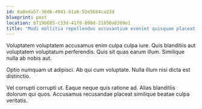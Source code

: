 ```yaml
---
id: 6a8eda57-36d6-4941-b1a6-52e56b4ca23d
blueprint: post
location: b719b685-c33d-41f0-890d-21850a8369e1
title: 'Modi mollitia repellendus accusantium eveniet quisquam placeat.'
---
```

Voluptatem voluptatem accusamus enim culpa culpa iure. Quis blanditiis aut voluptatem voluptatum perferendis. Quis sit quas earum illum. Similique nulla ab nobis aut.

Optio numquam ut adipisci. Ab qui cum voluptate. Nulla illum nisi dicta est distinctio.

Vel corrupti corrupti ut. Eaque neque quis ratione ad. Alias blanditiis dolorum qui quos. Accusamus recusandae placeat similique beatae culpa veritatis.